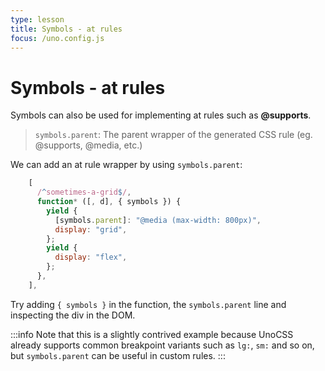 ```yaml
---
type: lesson
title: Symbols - at rules
focus: /uno.config.js
---
```


# Symbols - at rules

Symbols can also be used for implementing at rules such as **@supports**.

> `symbols.parent`: The parent wrapper of the generated CSS rule (eg. @supports, @media, etc.)

We can add an at rule wrapper by using `symbols.parent`:

```js
    [
      /^sometimes-a-grid$/,
      function* ([, d], { symbols }) {
        yield {
          [symbols.parent]: "@media (max-width: 800px)",
          display: "grid",
        };
        yield {
          display: "flex",
        };
      },
    ],
```

Try adding `{ symbols }` in the function, the `symbols.parent` line and inspecting the div in the DOM.

:::info
Note that this is a slightly contrived example because UnoCSS already supports common breakpoint variants such as `lg:`, `sm:` and so on, but `symbols.parent` can be useful in custom rules.
:::